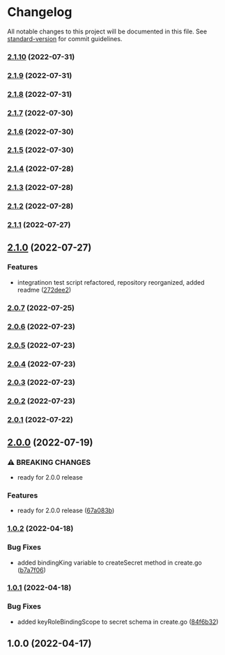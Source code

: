 # Changelog

All notable changes to this project will be documented in this file. See [standard-version](https://github.com/conventional-changelog/standard-version) for commit guidelines.

### [2.1.10](https://github.com/nodis-com-br/vault-k8s-secrets-engine/compare/v2.1.9...v2.1.10) (2022-07-31)

### [2.1.9](https://github.com/nodis-com-br/vault-k8s-secrets-engine/compare/v2.1.8...v2.1.9) (2022-07-31)

### [2.1.8](https://github.com/nodis-com-br/vault-k8s-secrets-engine/compare/v2.1.7...v2.1.8) (2022-07-31)

### [2.1.7](https://github.com/nodis-com-br/vault-k8s-secrets-engine/compare/v2.1.6...v2.1.7) (2022-07-30)

### [2.1.6](https://github.com/nodis-com-br/vault-k8s-secrets-engine/compare/v2.1.5...v2.1.6) (2022-07-30)

### [2.1.5](https://github.com/nodis-com-br/vault-k8s-secrets-engine/compare/v2.1.4...v2.1.5) (2022-07-30)

### [2.1.4](https://github.com/nodis-com-br/vault-k8s-secrets-engine/compare/v2.1.3...v2.1.4) (2022-07-28)

### [2.1.3](https://github.com/nodis-com-br/vault-k8s-secrets-engine/compare/v2.1.2...v2.1.3) (2022-07-28)

### [2.1.2](https://github.com/nodis-com-br/vault-k8s-secrets-engine/compare/v2.1.1...v2.1.2) (2022-07-28)

### [2.1.1](https://github.com/nodis-com-br/vault-k8s-secrets-engine/compare/v2.1.0...v2.1.1) (2022-07-27)

## [2.1.0](https://github.com/nodis-com-br/vault-k8s-secrets-engine/compare/v2.0.7...v2.1.0) (2022-07-27)


### Features

* integratinon test script refactored, repository reorganized, added readme ([272dee2](https://github.com/nodis-com-br/vault-k8s-secrets-engine/commit/272dee2bd3d7372d095d05b9245397eec6c3b249))

### [2.0.7](https://github.com/nodis-com-br/vault-k8s-secrets-engine/compare/v2.0.6...v2.0.7) (2022-07-25)

### [2.0.6](https://github.com/nodis-com-br/vault-k8s-secrets-engine/compare/v2.0.5...v2.0.6) (2022-07-23)

### [2.0.5](https://github.com/nodis-com-br/vault-k8s-secrets-engine/compare/v2.0.4...v2.0.5) (2022-07-23)

### [2.0.4](https://github.com/nodis-com-br/vault-k8s-secrets-engine/compare/v2.0.3...v2.0.4) (2022-07-23)

### [2.0.3](https://github.com/nodis-com-br/vault-k8s-secrets-engine/compare/v2.0.2...v2.0.3) (2022-07-23)

### [2.0.2](https://github.com/nodis-com-br/vault-k8s-secrets-engine/compare/v2.0.1...v2.0.2) (2022-07-23)

### [2.0.1](https://github.com/nodis-com-br/vault-k8s-secrets-engine/compare/v2.0.0...v2.0.1) (2022-07-22)

## [2.0.0](https://github.com/nodis-com-br/vault-k8s-secrets-engine/compare/v1.0.2...v2.0.0) (2022-07-19)


### ⚠ BREAKING CHANGES

* ready for 2.0.0 release

### Features

* ready for 2.0.0 release ([67a083b](https://github.com/nodis-com-br/vault-k8s-secrets-engine/commit/67a083b35c3ff084b3e2c1eb3002ae6a4b0fecc1))

### [1.0.2](https://github.com/nodis-com-br/vp_kubernetes_secret_engine/compare/v1.0.1...v1.0.2) (2022-04-18)


### Bug Fixes

* added bindingKing variable to createSecret method in create.go ([b7a7f06](https://github.com/nodis-com-br/vp_kubernetes_secret_engine/commit/b7a7f0678497d55c2be6fc27efd592ed174bffae))

### [1.0.1](https://github.com/nodis-com-br/vp_kubernetes_secret_engine/compare/v1.0.0...v1.0.1) (2022-04-18)


### Bug Fixes

* added keyRoleBindingScope to secret schema in create.go ([84f6b32](https://github.com/nodis-com-br/vp_kubernetes_secret_engine/commit/84f6b32c2f5ab4560e2adde70203da9fdd648922))

## 1.0.0 (2022-04-17)
